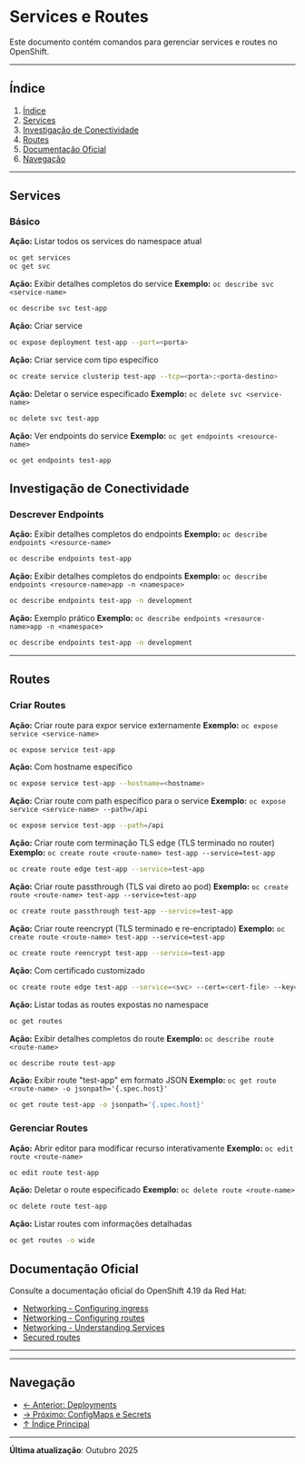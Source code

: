 # Services e Routes

Este documento contém comandos para gerenciar services e routes no OpenShift.

---

## Índice

1. [Índice](#índice)
2. [Services](#services)
3. [Investigação de Conectividade](#investigação-de-conectividade)
4. [Routes](#routes)
5. [Documentação Oficial](#documentação-oficial)
6. [Navegação](#navegação)
---

## Services

### Básico
**Ação:** Listar todos os services do namespace atual

```bash
oc get services
oc get svc
```

**Ação:** Exibir detalhes completos do service
**Exemplo:** `oc describe svc <service-name>`

```bash
oc describe svc test-app
```

**Ação:** Criar service

```bash ignore-test
oc expose deployment test-app --port=<porta>
```

**Ação:** Criar service com tipo específico

```bash ignore-test
oc create service clusterip test-app --tcp=<porta>:<porta-destino>
```

**Ação:** Deletar o service especificado
**Exemplo:** `oc delete svc <service-name>`

```bash ignore-test
oc delete svc test-app
```

**Ação:** Ver endpoints do service
**Exemplo:** `oc get endpoints <resource-name>`

```bash
oc get endpoints test-app
```

## Investigação de Conectividade


### Descrever Endpoints
**Ação:** Exibir detalhes completos do endpoints
**Exemplo:** `oc describe endpoints <resource-name>`

```bash
oc describe endpoints test-app
```

**Ação:** Exibir detalhes completos do endpoints
**Exemplo:** `oc describe endpoints <resource-name>app -n <namespace>`

```bash
oc describe endpoints test-app -n development
```

**Ação:** Exemplo prático
**Exemplo:** `oc describe endpoints <resource-name>app -n <namespace>`

```bash
oc describe endpoints test-app -n development
```

---

## Routes

### Criar Routes
**Ação:** Criar route para expor service externamente
**Exemplo:** `oc expose service <service-name>`

```bash ignore-test
oc expose service test-app
```

**Ação:** Com hostname específico

```bash ignore-test
oc expose service test-app --hostname=<hostname>
```

**Ação:** Criar route com path específico para o service
**Exemplo:** `oc expose service <service-name> --path=/api`

```bash ignore-test
oc expose service test-app --path=/api
```

**Ação:** Criar route com terminação TLS edge (TLS terminado no router)
**Exemplo:** `oc create route <route-name> test-app --service=test-app`

```bash ignore-test
oc create route edge test-app --service=test-app
```

**Ação:** Criar route passthrough (TLS vai direto ao pod)
**Exemplo:** `oc create route <route-name> test-app --service=test-app`

```bash ignore-test
oc create route passthrough test-app --service=test-app
```

**Ação:** Criar route reencrypt (TLS terminado e re-encriptado)
**Exemplo:** `oc create route <route-name> test-app --service=test-app`

```bash ignore-test
oc create route reencrypt test-app --service=test-app
```

**Ação:** Com certificado customizado

```bash ignore-test
oc create route edge test-app --service=<svc> --cert=<cert-file> --key=<key-file>
```

**Ação:** Listar todas as routes expostas no namespace

```bash
oc get routes
```

**Ação:** Exibir detalhes completos do route
**Exemplo:** `oc describe route <route-name>`

```bash
oc describe route test-app
```

**Ação:** Exibir route "test-app" em formato JSON
**Exemplo:** `oc get route <route-name> -o jsonpath='{.spec.host}'`

```bash
oc get route test-app -o jsonpath='{.spec.host}'
```

### Gerenciar Routes
**Ação:** Abrir editor para modificar recurso interativamente
**Exemplo:** `oc edit route <route-name>`

```bash ignore-test
oc edit route test-app
```

**Ação:** Deletar o route especificado
**Exemplo:** `oc delete route <route-name>`

```bash ignore-test
oc delete route test-app
```

**Ação:** Listar routes com informações detalhadas

```bash
oc get routes -o wide
```

## Documentação Oficial

Consulte a documentação oficial do OpenShift 4.19 da Red Hat:

- <a href="https://docs.redhat.com/en/documentation/openshift_container_platform/4.19/html/networking/configuring-ingress">Networking - Configuring ingress</a>
- <a href="https://docs.redhat.com/en/documentation/openshift_container_platform/4.19/html/networking/configuring-routes">Networking - Configuring routes</a>
- <a href="https://docs.redhat.com/en/documentation/openshift_container_platform/4.19/html/networking/understanding-networking">Networking - Understanding Services</a>
- <a href="https://docs.redhat.com/en/documentation/openshift_container_platform/4.19/html/networking/configuring-routes#nw-ingress-creating-a-route-via-an-ingress_route-configuration">Secured routes</a>
---

---

## Navegação

- [← Anterior: Deployments](05-deployments-scaling.md)
- [→ Próximo: ConfigMaps e Secrets](07-configmaps-secrets.md)
- [↑ Índice Principal](README.md)

---

**Última atualização**: Outubro 2025
